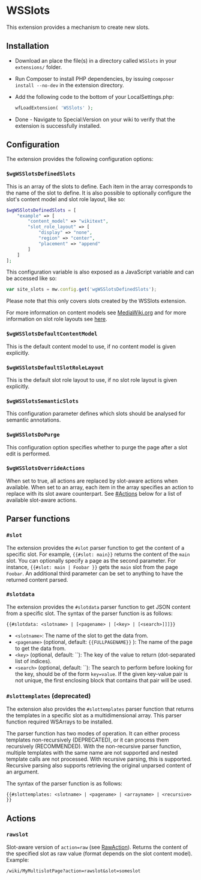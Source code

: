 # WSSlots

This extension provides a mechanism to create new slots.

## Installation

* Download an place the file(s) in a directory called `WSSlots` in your `extensions/` folder.
* Run Composer to install PHP dependencies, by issuing `composer install --no-dev` in the extension directory.
* Add the following code to the bottom of your LocalSettings.php:

    ```php
    wfLoadExtension( 'WSSlots' );
    ```

* Done - Navigate to Special:Version on your wiki to verify that the extension is successfully installed.

## Configuration

The extension provides the following configuration options:

### `$wgWSSlotsDefinedSlots`

This is an array of the slots to define. Each item in the array corresponds to the name of the slot to define. It is also possible to optionally configure the slot's content model and slot role layout, like so:

```php
$wgWSSlotsDefinedSlots = [
    "example" => [
        "content_model" => "wikitext",
        "slot_role_layout" => [
            "display" => "none",
            "region" => "center",
            "placement" => "append"
        ]
    ]
];
```

This configuration variable is also exposed as a JavaScript variable and can be accessed like so:

```javascript
var site_slots = mw.config.get('wgWSSlotsDefinedSlots');
```

Please note that this only covers slots created by the WSSlots extension.

For more information on content models see [MediaWiki.org](https://www.mediawiki.org/wiki/Manual:Page_content_models) and for more information on slot role layouts see [here](https://doc.wikimedia.org/mediawiki-core/master/php/classMediaWiki_1_1Revision_1_1SlotRoleHandler.html#a42a50a9312fd931793c3573808f5b8a1).

### `$wgWSSlotsDefaultContentModel`

This is the default content model to use, if no content model is given explicitly.

### `$wgWSSlotsDefaultSlotRoleLayout`

This is the default slot role layout to use, if no slot role layout is given explicitly.

### `$wgWSSlotsSemanticSlots`

This configuration parameter defines which slots should be analysed for semantic annotations.

### `$wgWSSlotsDoPurge`

This configuration option specifies whether to purge the page after a slot edit is performed.

### `$wgWSSlotsOverrideActions`

When set to true, all actions are replaced by slot-aware actions when available. When set to an array, each item in the array specifies an action to replace with its slot aware counterpart. See [#Actions](#Actions) below for a list of available slot-aware actions.

## Parser functions

### `#slot`
The extension provides the `#slot` parser function to get the content of a specific slot. For example, `{{#slot: main}}` returns the content of the `main` slot. You can optionally specify a page as the second parameter. For instance, `{{#slot: main | Foobar }}` gets the `main` slot from the page `Foobar`. An additional third parameter can be set to anything to have the returned content parsed.

### `#slotdata`
The extension provides the `#slotdata` parser function to get JSON content from a specific slot. The syntax of the parser function is as follows:

```
{{#slotdata: <slotname> | [<pagename> | [<key> | [<search>]]]}}
```

* `<slotname>`: The name of the slot to get the data from.
* `<pagename>` (optional, default: `{{FULLPAGENAME}}` ): The name of the page to get the data from.
* `<key>` (optional, default: ``): The key of the value to return (dot-separated list of indices).
* `<search>` (optional, default: ``): The search to perform before looking for the key, should be of the form `key=value`. If the given key-value pair is not unique, the first enclosing block that contains that pair will be used.

### `#slottemplates` (deprecated)
The extension also provides the `#slottemplates` parser function that returns the templates in a specific slot as a multidimensional array. This parser function required WSArrays to be installed.

The parser function has two modes of operation. It can either process templates non-recursively (DEPRECATED), or it can process them recursively (RECOMMENDED). With the non-recursive parser function, multiple templates with the same name are not supported and nested template calls are not processed. With recursive parsing, this is supported. Recursive parsing also supports retrieving the original unparsed content of an argument.

The syntax of the parser function is as follows:

```
{{#slottemplates: <slotname> | <pagename> | <arrayname> | <recursive> }}
```

## Actions ##

### `rawslot` ###
Slot-aware version of `action=raw` (see [RawAction](https://m.mediawiki.org/wiki/Manual:RawAction.php)). Returns the content of the specified slot as raw value (format depends on the slot content model). Example:

```
/wiki/MyMultislotPage?action=rawslot&slot=someslot
```
